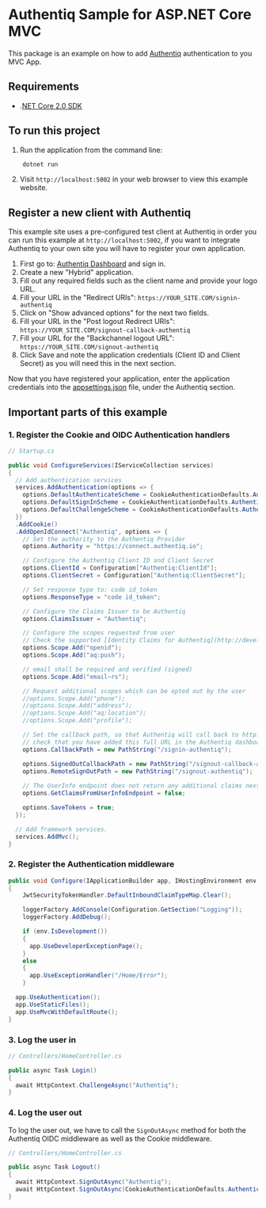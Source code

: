 # Authentiq Sample for ASP.NET Core MVC

This package is an example on how to add [Authentiq](https://www.authentiq.com/developers/?utm_source=github&utm_medium=readme&utm_campaign=example-aspnetcore-mvc) authentication to you MVC App.


## Requirements

* .[NET Core 2.0 SDK](https://www.microsoft.com/net/download/core)


## To run this project

1. Run the application from the command line:

```bash
    dotnet run
```

2. Visit `http://localhost:5002` in your web browser to view this example website.


## Register a new client with Authentiq

This example site uses a pre-configured test client at Authentiq in order you can run this example at `http://localhost:5002`, if you want to integrate Authentiq to your own site you will have to register your own application.

1. First go to: [Authentiq Dashboard](https://dashboard.authentiq.com) and sign in.
2. Create a new "Hybrid" application.
3. Fill out any required fields such as the client name and provide your logo URL.
4. Fill your URL in the "Redirect URIs": `https://YOUR_SITE.COM/signin-authentiq`
5. Click on "Show advanced options" for the next two fields.
6. Fill your URL in the "Post logout Redirect URIs": `https://YOUR_SITE.COM/signout-callback-authentiq`
7. Fill your URL for the "Backchannel logout URL": `https://YOUR_SITE.COM/signout-authentiq`
8. Click Save and note the application credentials (Client ID and Client Secret) as you will need this in the next section.

Now that you have registered your application, enter the application credentials into the [appsettings.json](appsettings.json) file, under the Authentiq section.


## Important parts of this example

### 1. Register the Cookie and OIDC Authentication handlers

```csharp
// Startup.cs

public void ConfigureServices(IServiceCollection services)
{
  // Add authentication services
  services.AddAuthentication(options => {
    options.DefaultAuthenticateScheme = CookieAuthenticationDefaults.AuthenticationScheme;
    options.DefaultSignInScheme = CookieAuthenticationDefaults.AuthenticationScheme;
    options.DefaultChallengeScheme = CookieAuthenticationDefaults.AuthenticationScheme;
  })
  .AddCookie()
  .AddOpenIdConnect("Authentiq", options => {
    // Set the authority to the Authentiq Provider
    options.Authority = "https://connect.authentiq.io";

    // Configure the Authentiq Client ID and Client Secret
    options.ClientId = Configuration["Authentiq:ClientId"];
    options.ClientSecret = Configuration["Authentiq:ClientSecret"];

    // Set response type to: code id_token
    options.ResponseType = "code id_token";

    // Configure the Claims Issuer to be Authentiq
    options.ClaimsIssuer = "Authentiq";

    // Configure the scopes requested from user
    // Check the supported [Identity Claims for Authentiq](http://developers.authentiq.io/#identity-claims)
    options.Scope.Add("openid");
    options.Scope.Add("aq:push");

    // email shall be required and verified (signed)
    options.Scope.Add("email~rs");

    // Request additional scopes which can be opted out by the user
    //options.Scope.Add("phone");
    //options.Scope.Add("address");
    //options.Scope.Add("aq:location");
    //options.Scope.Add("profile");

    // Set the callback path, so that Authentiq will call back to http://localhost:5002/signin-authentiq 
    // check that you have added this full URL in the Authentiq dashboard at "Redirect URIs"
    options.CallbackPath = new PathString("/signin-authentiq");

    options.SignedOutCallbackPath = new PathString("/signout-callback-authentiq");
    options.RemoteSignOutPath = new PathString("/signout-authentiq");
    
    // The UserInfo endpoint does not return any additional claims next to the ones returned in the id_token
    options.GetClaimsFromUserInfoEndpoint = false;

    options.SaveTokens = true;
  });

  // Add framework services.
  services.AddMvc();
}
```

### 2. Register the Authentication middleware

```csharp
public void Configure(IApplicationBuilder app, IHostingEnvironment env, ILoggerFactory loggerFactory)
{
    JwtSecurityTokenHandler.DefaultInboundClaimTypeMap.Clear();

    loggerFactory.AddConsole(Configuration.GetSection("Logging"));
    loggerFactory.AddDebug();

    if (env.IsDevelopment())
    {
      app.UseDeveloperExceptionPage();
    }
    else
    {
      app.UseExceptionHandler("/Home/Error");
    }

  app.UseAuthentication();
  app.UseStaticFiles();
  app.UseMvcWithDefaultRoute();
}
```

### 3. Log the user in

```csharp
// Controllers/HomeController.cs

public async Task Login()
{
  await HttpContext.ChallengeAsync("Authentiq");
}
```

### 4. Log the user out

To log the user out, we have to call the `SignOutAsync` method for both the Authentiq OIDC middleware as well as the Cookie middleware.

```csharp
// Controllers/HomeController.cs

public async Task Logout()
{
  await HttpContext.SignOutAsync("Authentiq");
  await HttpContext.SignOutAsync(CookieAuthenticationDefaults.AuthenticationScheme);
}
```
